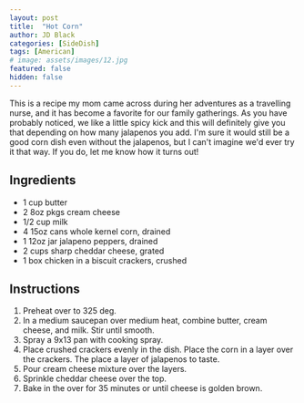 ```yaml
---
layout: post
title:  "Hot Corn"
author: JD Black
categories: [SideDish]
tags: [American]
# image: assets/images/12.jpg
featured: false
hidden: false
---
```


This is a recipe my mom came across during her adventures as a travelling nurse, and it has become a favorite for our family gatherings.  As you have probably noticed, we like a little spicy kick and this will definitely give you that depending on how many jalapenos you add.  I'm sure it would still be a good corn dish even without the jalapenos, but I can't imagine we'd ever try it that way.  If you do, let me know how it turns out!

## Ingredients
- 1 cup butter
- 2 8oz pkgs cream cheese
- 1/2 cup milk
- 4 15oz cans whole kernel corn, drained
- 1 12oz  jar jalapeno peppers, drained
- 2 cups sharp cheddar cheese, grated
- 1 box chicken in a biscuit crackers, crushed

## Instructions
1. Preheat over to 325 deg.
1. In a medium saucepan over medium heat, combine butter, cream cheese, and milk.  Stir until smooth.
1. Spray a 9x13 pan with cooking spray.
1. Place crushed crackers evenly in the dish.  Place the corn in a layer over the crackers.  The place a layer of jalapenos to taste.
1. Pour cream cheese mixture over the layers.
1. Sprinkle cheddar cheese over the top.
1. Bake in the over for 35 minutes or until cheese is golden brown.
